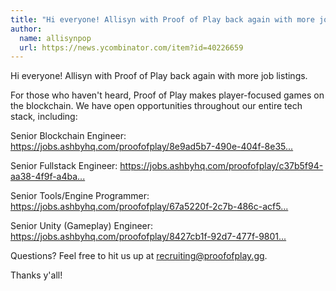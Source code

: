```yaml
---
title: "Hi everyone! Allisyn with Proof of Play back again with more job listings."
author:
  name: allisynpop
  url: https://news.ycombinator.com/item?id=40226659
---
```

Hi everyone! Allisyn with Proof of Play back again with more job listings.

For those who haven&#x27;t heard, Proof of Play makes player-focused games on the blockchain. We have open opportunities throughout our entire tech stack, including:

Senior Blockchain Engineer: <a href="https:&#x2F;&#x2F;jobs.ashbyhq.com&#x2F;proofofplay&#x2F;8e9ad5b7-490e-404f-8e35-e2505e59c5ae">https:&#x2F;&#x2F;jobs.ashbyhq.com&#x2F;proofofplay&#x2F;8e9ad5b7-490e-404f-8e35...</a>

Senior Fullstack Engineer: <a href="https:&#x2F;&#x2F;jobs.ashbyhq.com&#x2F;proofofplay&#x2F;c37b5f94-aa38-4f9f-a4ba-83c269c90e5e">https:&#x2F;&#x2F;jobs.ashbyhq.com&#x2F;proofofplay&#x2F;c37b5f94-aa38-4f9f-a4ba...</a>

Senior Tools&#x2F;Engine Programmer: <a href="https:&#x2F;&#x2F;jobs.ashbyhq.com&#x2F;proofofplay&#x2F;67a5220f-2c7b-486c-acf5-e72e67917192">https:&#x2F;&#x2F;jobs.ashbyhq.com&#x2F;proofofplay&#x2F;67a5220f-2c7b-486c-acf5...</a>

Senior Unity (Gameplay) Engineer: <a href="https:&#x2F;&#x2F;jobs.ashbyhq.com&#x2F;proofofplay&#x2F;8427cb1f-92d7-477f-9801-9d1457e39c9c">https:&#x2F;&#x2F;jobs.ashbyhq.com&#x2F;proofofplay&#x2F;8427cb1f-92d7-477f-9801...</a>

Questions? Feel free to hit us up at recruiting@proofofplay.gg.

Thanks y&#x27;all!

